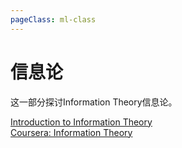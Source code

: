```yaml
---
pageClass: ml-class
---
```


# 信息论
这一部分探讨Information Theory信息论。

[Introduction to Information Theory](https://www.complexityexplorer.org/courses/55-introduction-to-information-theory)<br/>
[Coursera: Information Theory](https://www.coursera.org/learn/information-theory)

